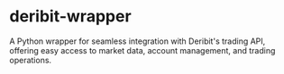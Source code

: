 # deribit-wrapper
A Python wrapper for seamless integration with Deribit's trading API, offering easy access to market data, account management, and trading operations.
